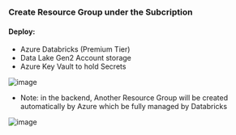 ### Create Resource Group under the Subcription

#### Deploy:
- Azure Databricks (Premium Tier)
- Data Lake Gen2 Account storage
- Azure Key Vault to hold Secrets

![image](https://github.com/user-attachments/assets/d46830ce-6ccc-47d4-8ccc-d7cbc2fa75bf)


- Note: in the backend, Another Resource Group will be created automatically by Azure which be fully managed by Databricks

![image](https://github.com/user-attachments/assets/40c3b168-4158-4828-9371-51f3e3fe9e2f)

